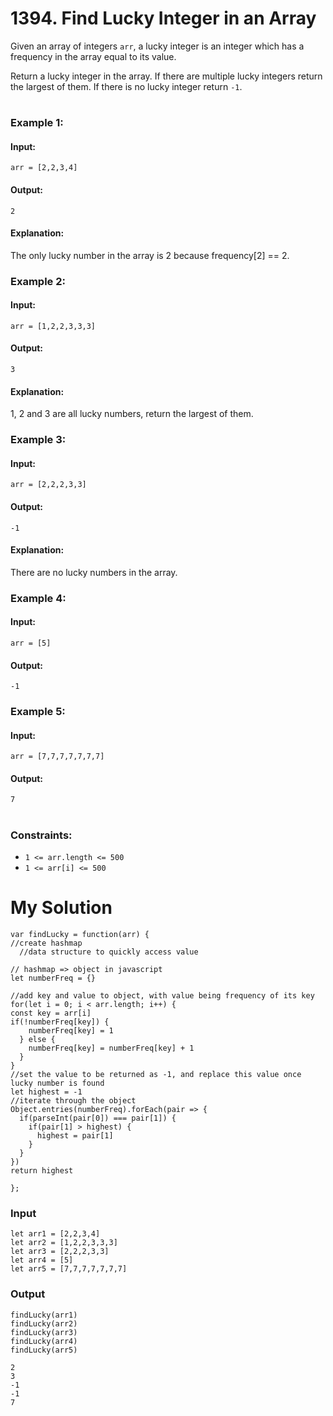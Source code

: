 # 1394. Find Lucky Integer in an Array

Given an array of integers `arr`, a lucky integer is an integer which has a frequency in the array equal to its value.

Return a lucky integer in the array. If there are multiple lucky integers return the largest of them. If there is no lucky integer return `-1`.

#

### Example 1:

#### Input: 
`arr = [2,2,3,4]`
#### Output: 
`2`
#### Explanation: 
The only lucky number in the array is 2 because frequency[2] == 2.
### Example 2:
#### Input: 
`arr = [1,2,2,3,3,3]`
#### Output: 
`3`
#### Explanation: 
1, 2 and 3 are all lucky numbers, return the largest of them.
### Example 3:
#### Input: 
`arr = [2,2,2,3,3]`
#### Output: 
`-1`
#### Explanation: 
There are no lucky numbers in the array.
### Example 4:
#### Input: 
`arr = [5]`
#### Output: 
`-1`
### Example 5:
#### Input: 
`arr = [7,7,7,7,7,7,7]`
#### Output: 
`7`
 
#
### Constraints:
- `1 <= arr.length <= 500`
- `1 <= arr[i] <= 500`

# My Solution 

```
var findLucky = function(arr) {
//create hashmap 
  //data structure to quickly access value
  
// hashmap => object in javascript
let numberFreq = {}

//add key and value to object, with value being frequency of its key
for(let i = 0; i < arr.length; i++) {
const key = arr[i]
if(!numberFreq[key]) {
    numberFreq[key] = 1
  } else {
    numberFreq[key] = numberFreq[key] + 1
  }
}
//set the value to be returned as -1, and replace this value once lucky number is found
let highest = -1
//iterate through the object
Object.entries(numberFreq).forEach(pair => {
  if(parseInt(pair[0]) === pair[1]) {
    if(pair[1] > highest) {
      highest = pair[1]
    }
  }
})
return highest

};
```

### Input
```
let arr1 = [2,2,3,4]
let arr2 = [1,2,2,3,3,3]
let arr3 = [2,2,2,3,3]
let arr4 = [5]
let arr5 = [7,7,7,7,7,7,7]
```

### Output

```
findLucky(arr1) 
findLucky(arr2) 
findLucky(arr3) 
findLucky(arr4) 
findLucky(arr5) 
```
```
2
3
-1
-1
7
```
